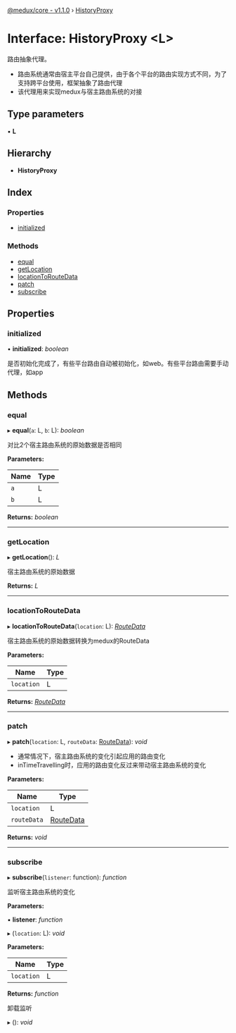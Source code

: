 [@medux/core - v1.1.0](../README.md) › [HistoryProxy](historyproxy.md)

# Interface: HistoryProxy <**L**>

路由抽象代理。
- 路由系统通常由宿主平台自己提供，由于各个平台的路由实现方式不同，为了支持跨平台使用，框架抽象了路由代理
- 该代理用来实现medux与宿主路由系统的对接

## Type parameters

▪ **L**

## Hierarchy

* **HistoryProxy**

## Index

### Properties

* [initialized](historyproxy.md#initialized)

### Methods

* [equal](historyproxy.md#equal)
* [getLocation](historyproxy.md#getlocation)
* [locationToRouteData](historyproxy.md#locationtoroutedata)
* [patch](historyproxy.md#patch)
* [subscribe](historyproxy.md#subscribe)

## Properties

###  initialized

• **initialized**: *boolean*

是否初始化完成了，有些平台路由自动被初始化，如web。有些平台路由需要手动代理，如app

## Methods

###  equal

▸ **equal**(`a`: L, `b`: L): *boolean*

对比2个宿主路由系统的原始数据是否相同

**Parameters:**

Name | Type |
------ | ------ |
`a` | L |
`b` | L |

**Returns:** *boolean*

___

###  getLocation

▸ **getLocation**(): *L*

宿主路由系统的原始数据

**Returns:** *L*

___

###  locationToRouteData

▸ **locationToRouteData**(`location`: L): *[RouteData](routedata.md)*

宿主路由系统的原始数据转换为medux的RouteData

**Parameters:**

Name | Type |
------ | ------ |
`location` | L |

**Returns:** *[RouteData](routedata.md)*

___

###  patch

▸ **patch**(`location`: L, `routeData`: [RouteData](routedata.md)): *void*

- 通常情况下，宿主路由系统的变化引起应用的路由变化
- inTimeTravelling时，应用的路由变化反过来带动宿主路由系统的变化

**Parameters:**

Name | Type |
------ | ------ |
`location` | L |
`routeData` | [RouteData](routedata.md) |

**Returns:** *void*

___

###  subscribe

▸ **subscribe**(`listener`: function): *function*

监听宿主路由系统的变化

**Parameters:**

▪ **listener**: *function*

▸ (`location`: L): *void*

**Parameters:**

Name | Type |
------ | ------ |
`location` | L |

**Returns:** *function*

卸载监听

▸ (): *void*
